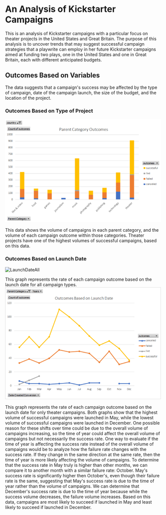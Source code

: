 # An Analysis of Kickstarter Campaigns
This is an analysis of Kickstarter campaigns with a particular focus on theater projects in the United States and Great Britain. The purpose of this analysis is to uncover trends that may suggest successful campaign strategies that a playwrite can employ in her future Kickstarter campaigns aimed at funding two plays, one in the United States and one in Great Britain, each with different anticipated budgets.
## Outcomes Based on Variables
The data suggests that a campaign's success may be affected by the type of campaign, date of the campaign launch, the size of the budget, and the location of the project.
### Outcomes Based on Type of Project
![Parent](ParentCategoryOutcomes.png)

This data shows the volume of campaigns in each parent category, and the volume of each campaign outcome within those categories. Theater projects have one of the highest volumes of successful campaigns, based on this data.
### Outcomes Based on Launch Date
![LaunchDateAll](OutcomesBasedonLaunchDate_All.png)

This graph represents the rate of each campaign outcome based on the launch date for all campaign types.
![LaunchDateTheater](OutcomesBasedonLaunchDate_Theater.png)

This graph represents the rate of each campaign outcome based on the launch date for only theater campaigns.
Both graphs show that the highest volume of successful campaigns were launched in May, while the lowest volume of successful campaigns were launched in December. One possible reason for these shifts over time could be due to the overall volume of campaigns increasing, so the time of year could affect the overall volume of campaigns but not necessarily the success rate. One way to evaluate if the time of year is affecting the success rate instead of the overall volume of campaigns would be to analyze how the failure rate changes with the success rate. If they change in the same direction at the same rate, then the time of year is more likely affecting the volume of campaigns.
To determine that the success rate in May truly is higher than other months, we can compare it to another month with a similar failure rate: October. May's success rate is significantly higher then October's, even though their failure rate is the same, suggesting that May's success rate is due to the time of year rather than the volume of campaigns. We can determine that December's success rate is due to the time of year because while the success volume decreases, the failure volume increases.
Based on this data, campaigns are most likely to succeed if launched in May and least likely to succeed if launched in December.
